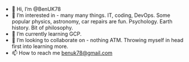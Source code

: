 - 👋 Hi, I’m @BenUK78
- 👀 I’m interested in - many many things. IT, coding, DevOps. Some popular physics, astronomy, car repairs are fun. Psychology. Earth history. Bit of philosophy.
- 🌱 I’m currently learning GCP.
- 💞️ I’m looking to collaborate on - nothing ATM. Throwing myself in head first into learning more.
- 📫 How to reach me benuk78@gmail.com

<!---
BenUK78/BenUK78 is a ✨ special ✨ repository because its `README.md` (this file) appears on your GitHub profile.
You can click the Preview link to take a look at your changes.
--->
